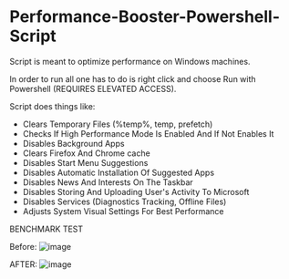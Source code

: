# Performance-Booster-Powershell-Script

Script is meant to optimize performance on Windows machines.

In order to run all one has to do is right click and choose Run with Powershell (REQUIRES ELEVATED ACCESS).

Script does things like:

- Clears Temporary Files (%temp%, temp, prefetch)
- Checks If High Performance Mode Is Enabled And If Not Enables It
- Disables Background Apps
- Clears Firefox And Chrome cache
- Disables Start Menu Suggestions
- Disables Automatic Installation Of Suggested Apps
- Disables News And Interests On The Taskbar
- Disables Storing And Uploading User's Activity To Microsoft
- Disables Services (Diagnostics Tracking, Offline Files)
- Adjusts System Visual Settings For Best Performance




BENCHMARK TEST


Before:
![image](https://github.com/dapnii/Performance-Booster-Powershell-Script/assets/116521500/6cbbdac9-a640-4400-87cb-190b3dffcd14)




AFTER:
![image](https://github.com/dapnii/Performance-Booster-Powershell-Script/assets/116521500/ab9e0bfa-2f12-4028-b5f1-ba8a43d6a6e4)

